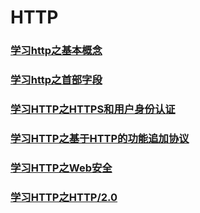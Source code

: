 # HTTP

### [学习http之基本概念](http/http_1.md "学习http之基本概念")
### [学习http之首部字段](http/http_2.md "学习http之首部字段")
### [学习HTTP之HTTPS和用户身份认证](http/http_3.md "学习HTTP之HTTPS和用户身份认证")
### [学习HTTP之基于HTTP的功能追加协议](http/http_4.md "学习HTTP之基于HTTP的功能追加协议")
### [学习HTTP之Web安全](http/http_5.md "学习HTTP之Web安全")
### [学习HTTP之HTTP/2.0](http/http_6.md "学习HTTP之HTTP/2.0")